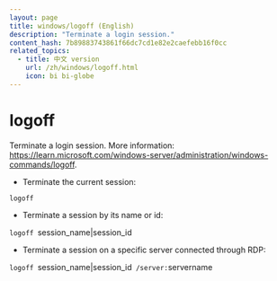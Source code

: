 ```yaml
---
layout: page
title: windows/logoff (English)
description: "Terminate a login session."
content_hash: 7b89883743861f66dc7cd1e82e2caefebb16f0cc
related_topics:
  - title: 中文 version
    url: /zh/windows/logoff.html
    icon: bi bi-globe
---
```

# logoff

Terminate a login session.
More information: <https://learn.microsoft.com/windows-server/administration/windows-commands/logoff>.

- Terminate the current session:

`logoff`

- Terminate a session by its name or id:

`logoff `<span class="tldr-var badge badge-pill bg-dark-lm bg-white-dm text-white-lm text-dark-dm font-weight-bold">session_name|session_id</span>

- Terminate a session on a specific server connected through RDP:

`logoff `<span class="tldr-var badge badge-pill bg-dark-lm bg-white-dm text-white-lm text-dark-dm font-weight-bold">session_name|session_id</span>` /server:`<span class="tldr-var badge badge-pill bg-dark-lm bg-white-dm text-white-lm text-dark-dm font-weight-bold">servername</span>
